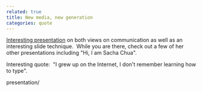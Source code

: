 ```yaml
---
related: true
title: New media, new generation
categories: quote
---
```

[Interesting presentation][1] on both views on communication as well as an
interesting slide technique.  While you are there, check out a few of her
other presentations including "Hi, I am Sacha Chua".

Interesting quote:  "I grew up on the Internet, I don't remember learning how
to type".

[1]: http://www.slideshare.net/sachac/new-media-new-generation-
presentation/

